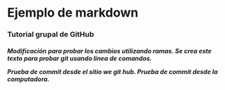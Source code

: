 <h1>Ejemplo de markdown</h1>
<h3>Tutorial grupal de GitHub</h3>
<h5>Modificación para probar los cambios utilizando ramas.
Se crea este texto para probar git usando linea de comandos.

Prueba de commit desde el sitio we git hub.
Prueba de commit desde la computadora.
